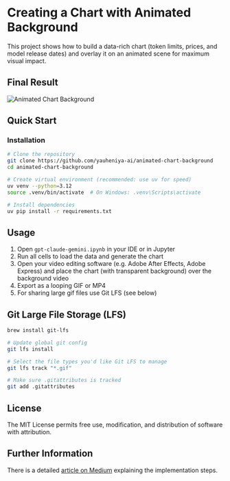 # Creating a Chart with Animated Background

This project shows how to build a data-rich chart (token limits, prices, and model release dates) and overlay it on an animated scene for maximum visual impact.

## Final Result

![Animated Chart Background](https://raw.githubusercontent.com/yauheniya-ai/animated-chart-background/main/video/gpt-claude-gemini-3000.aep_AME/gpt-claude-gemini-animated-background-3000.gif)


## Quick Start

### Installation
```bash
# Clone the repository
git clone https://github.com/yauheniya-ai/animated-chart-background
cd animated-chart-background

# Create virtual environment (recommended: use uv for speed)
uv venv --python=3.12
source .venv/bin/activate  # On Windows: .venv\Scripts\activate

# Install dependencies
uv pip install -r requirements.txt
```

## Usage
1. Open `gpt-claude-gemini.ipynb` in your IDE or in Jupyter
2. Run all cells to load the data and generate the chart
3. Open your video editing software (e.g. Adobe After Effects, Adobe Express) and place the chart (with transparent background) over the background video
4. Export as a looping GIF or MP4
5. For sharing large gif files use Git LFS (see below)


## Git Large File Storage (LFS) 

```bash
brew install git-lfs

# Update global git config
git lfs install

# Select the file types you'd like Git LFS to manage
git lfs track "*.gif"

# Make sure .gitattributes is tracked
git add .gitattributes
```


## License

The MIT License permits free use, modification, and distribution of software with attribution.

## Further Information

There is a detailed [article on Medium]() explaining the implementation steps.